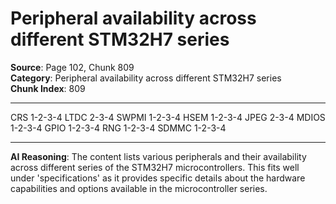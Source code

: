 # Peripheral availability across different STM32H7 series

**Source**: Page 102, Chunk 809  
**Category**: Peripheral availability across different STM32H7 series  
**Chunk Index**: 809

---

CRS 1-2-3-4 LTDC 2-3-4 SWPMI 1-2-3-4
HSEM 1-2-3-4 JPEG 2-3-4 MDIOS 1-2-3-4
GPIO 1-2-3-4 RNG 1-2-3-4 SDMMC 1-2-3-4

---

**AI Reasoning**: The content lists various peripherals and their availability across different series of the STM32H7 microcontrollers. This fits well under 'specifications' as it provides specific details about the hardware capabilities and options available in the microcontroller series.
